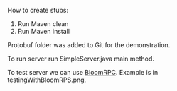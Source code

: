 How to create stubs:
1. Run Maven clean
2. Run Maven install

Protobuf folder was added to Git for the demonstration.

To run server run SimpleServer.java main method.

To test server we can use [BloomRPC](https://github.com/bloomrpc/bloomrpc/releases). Example is in testingWithBloomRPS.png.